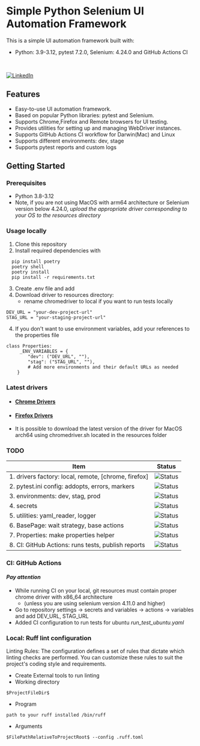 # Simple Python Selenium UI Automation Framework

This is a simple UI automation framework built with:
- Python: 3.9-3.12, pytest 7.2.0, Selenium: 4.24.0 and GitHub Actions CI
<br>

[![LinkedIn](https://img.shields.io/badge/LinkedIn-Connect-blue)](https://www.linkedin.com/in/dmytro-berezovskyi/)



## Features

- Easy-to-use UI automation framework.
- Based on popular Python libraries: pytest and Selenium.
- Supports Chrome,Firefox and Remote browsers for UI testing.
- Provides utilities for setting up and managing WebDriver instances.
- Supports GitHub Actions CI workflow for Darwin(Mac) and Linux
- Supports different environments: dev, stage
- Supports pytest reports and custom logs

## Getting Started

### Prerequisites

- Python 3.8-3.12
- Note, if you are not using MacOS with arm64 architecture or Selenium version below 4.24.0, 
*upload the appropriate driver corresponding to your OS to the resources directory*

### Usage locally

1. Clone this repository
2. Install required dependencies with
 ```shell
   pip install poetry
   poetry shell
   poetry install
   pip install -r requirements.txt
   ```
3. Create .env file and add 
4. Download driver to resources directory:
   - rename chromedriver to local if you want to run tests locally
```
DEV_URL = "your-dev-project-url"
STAG_URL = "your-staging-project-url"
```
4. If you don't want to use environment variables, add your references to the properties file
```
class Properties:
     _ENV_VARIABLES = {
        "dev": ("DEV_URL", ""),
        "stag": ("STAG_URL", ""),
        # Add more environments and their default URLs as needed
    }
```

### Latest drivers
- #### [Chrome Drivers](https://googlechromelabs.github.io/chrome-for-testing/#stable)
- #### [Firefox Drivers](https://github.com/mozilla/geckodriver)
- It is possible to download the latest version of the driver for MacOS arch64 using chromedriver.sh located in the resources folder


### TODO

| Item                                                 | Status                                                   |
|------------------------------------------------------|----------------------------------------------------------|
| 1. drivers factory: local, remote, [chrome, firefox] | ![Status](https://img.shields.io/badge/DONE-brightgreen)      |
| 2. pytest.ini config: addopts, errors, markers       | ![Status](https://img.shields.io/badge/DONE-brightgreen)      |
| 3. environments: dev, stag, prod                     | ![Status](https://img.shields.io/badge/DONE-brightgreen)      |
| 4. secrets                                           | ![Status](https://img.shields.io/badge/TODO-yellow)      |
| 5. utilities: yaml_reader, logger                    | ![Status](https://img.shields.io/badge/DONE-brightgreen)      |
| 6. BasePage: wait strategy, base actions             | ![Status](https://img.shields.io/badge/DONE-brightgreen) |
| 7. Properties: make properties helper                | ![Status](https://img.shields.io/badge/DONE-brightgreen) |
| 8. CI: GitHub Actions: runs tests, publish reports   | ![Status](https://img.shields.io/badge/DONE-brightgreen)      |

### CI: GitHub Actions
#### *Pay attention*
 - While running CI on your local, git resources must contain proper chrome driver with x86_64 architecture 
   - (unless you are using selenium version 4.11.0 and higher)
 - Go to repository settings -> secrets and variables -> actions -> variables and add DEV_URL, STAG_URL
 - Added CI configuration to run tests for ubuntu *run_test_ubuntu.yaml*
 
### Local: Ruff lint configuration
Linting Rules: The configuration defines a set of rules that dictate which linting checks are performed. 
You can customize these rules to suit the project's coding style and requirements.
 - Create External tools to run linting
 - Working directory
```
$ProjectFileDir$
```
 - Program
```
path to your ruff installed /bin/ruff 
```
 - Arguments 
```
$FilePathRelativeToProjectRoot$ --config .ruff.toml
```

